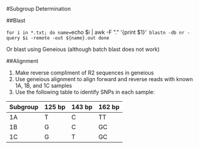 #Subgroup Determination

##Blast

`for i in *.txt; do
name=`echo $i | awk -F "." '{print $1}'`
blastn -db nr -query $i -remote -out ${name}.out
done`

Or blast using Geneious (although batch blast does not work)

##Alignment

1. Make reverse compliment of R2 sequences in geneious
2. Use geneious alignment to align forward and reverse reads with known 1A, 1B, and 1C samples
3. Use the following table to identify SNPs in each sample:

|Subgroup|125 bp|143 bp|162 bp|
|--------|------|------|------|
|1A|T|C|TT|
|1B|G|C|GC|
|1C|G|T|GC|



